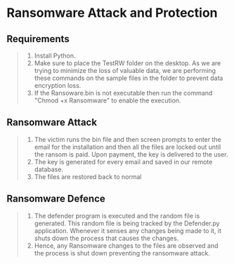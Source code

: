 # Ransomware Attack and Protection

## Requirements

> 1. Install Python.
> 2. Make sure to place the TestRW folder on the desktop. As we are trying to minimize the loss of valuable data, we are performing these commands on the sample files in the folder to prevent data encryption loss.
> 3. If the Ransoware.bin is not executable then run the command  "Chmod +x Ransomware" to enable the execution.


##  Ransomware Attack

> 1. The victim runs the bin file and then screen prompts to enter the email for the installation and then all the files are locked out until the ransom is paid. Upon payment, the key is delivered to the user.
> 2. The key is generated for every email and saved in our remote database.
> 3. The files are restored back to normal





## Ransomware Defence

> 1. The defender program is executed and the random file is generated. This random file is being tracked by the Defender.py application. Whenever it senses any changes being made to it, it shuts down the process that causes the changes.
> 2. Hence, any Ransomware changes to the files are observed and the process is shut down preventing the ransomware attack.
